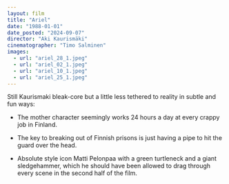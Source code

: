 ```yaml
---
layout: film
title: "Ariel"
date: "1988-01-01"
date_posted: "2024-09-07"
director: "Aki Kaurismäki"
cinematographer: "Timo Salminen"
images:
  - url: "ariel_28_1.jpeg"
  - url: "ariel_02_1.jpeg"
  - url: "ariel_10_1.jpeg"
  - url: "ariel_25_1.jpeg"
---
```


Still Kaurismaki bleak-core but a little less tethered to reality in subtle and fun ways: 

- The mother character seemingly works 24 hours a day at every crappy job in Finland.

- The key to breaking out of Finnish prisons is just having a pipe to hit the guard over the head.

- Absolute style icon Matti Pelonpaa with a green turtleneck and a giant sledgehammer, which he should have been allowed to drag through every scene in the second half of the film.
